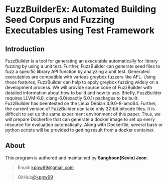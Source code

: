 # FuzzBuilderEx: Automated Building Seed Corpus and Fuzzing Executables using Test Framework

## Introduction
FuzzBuilder is a tool for generating an executable automatically for library fuzzing by using a unit test. Further, FuzzBuilder can generate seed files to fuzz a specific library API function by analyzing a unit test. Generated executables are compatible with various greybox fuzzers like AFL. Using these features, FuzzBuilder can help to apply greybox fuzzing widely on a development process. We will provide source code of FuzzBuilder with detailed information about how to build and how to use. Briefly, FuzzBuilder requires LLVM-6.0, clang-6.0(exactly 6.0.1) packages to be built. FuzzBuilder has beentested on the Linux Debian 4.9.0-8-amd64. Further, the current version of FuzzBuilder can take only 32-bit bitcode files. It is difficult to set up the same experiment environment of this paper. Thus, we will prepare Dockerfile that can generate a docker image to set up every resource for evaluation automatically. Along with Dockerfile, several bash or python scripts will be provided to getting result from a docker container.

## About
This program is authored and maintained by **Sanghoon(Kevin) Jeon**.
> Email: kppw99@gmail.com

> GitHub[@kppw99](https://github.com/kppw99/FuzzBuilderEx)
